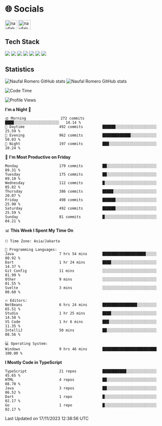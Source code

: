 <h1 align="">🌐 Socials</h1>
<p align="left">
<a href="https://linkedin.com/in/naufal-romero-putra-pratama-9ab816177/" target="blank"><img align="center" src="https://raw.githubusercontent.com/rahuldkjain/github-profile-readme-generator/master/src/images/icons/Social/linked-in-alt.svg" alt="naufalromero" height="30" width="40" /></a>
<a href="https://instagram.com/naufalromero" target="blank"><img align="center" src="https://raw.githubusercontent.com/rahuldkjain/github-profile-readme-generator/master/src/images/icons/Social/instagram.svg" alt="naufalromero" height="30" width="40" /></a>
</p>


<h2 align="">Tech Stack</h2>
<div align="">
  <img src="https://img.shields.io/badge/next.js-000000?style=for-the-badge&logo=nextdotjs&logoColor=white"/>
 <img src="https://img.shields.io/badge/typescript-%23007ACC.svg?style=for-the-badge&logo=typescript&logoColor=white"/>
 <img src="https://img.shields.io/badge/react-%2320232a.svg?style=for-the-badge&logo=react&logoColor=%2361DAFB"/>
 <img src="https://img.shields.io/badge/tailwindcss-%2338B2AC.svg?style=for-the-badge&logo=tailwind-css&logoColor=white"/>
 <img src="https://img.shields.io/badge/Prisma-3982CE?style=for-the-badge&logo=Prisma&logoColor=white"/>
 <img src="https://img.shields.io/badge/javascript-%23323330.svg?style=for-the-badge&logo=javascript&logoColor=%23F7DF1E"/>
 <img src="https://img.shields.io/badge/java-%23ED8B00.svg?style=for-the-badge&logo=openjdk&logoColor=white"/>
</div>


<h2 align="">Statistics</h2>
<div align="">
<img src="https://github-readme-stats-xi-nine-74.vercel.app/api?username=romves&show_icons=true&theme=tokyonight&include_all_commits=true&count_private=true" alt="Naufal Romero GitHub stats"/>
<img src="https://github-readme-stats-xi-nine-74.vercel.app/api/top-langs/?username=romves&theme=tokyonight&hide_border=false&include_all_commits=true&count_private=true&layout=compact" alt="Naufal Romero GitHub stats"/>
</div>

<!--START_SECTION:waka-->
![Code Time](http://img.shields.io/badge/Code%20Time-493%20hrs%2043%20mins-blue)

![Profile Views](http://img.shields.io/badge/Profile%20Views-5-blue)

**I'm a Night 🦉** 

```text
🌞 Morning                272 commits         ████░░░░░░░░░░░░░░░░░░░░░   14.14 % 
🌆 Daytime                492 commits         ██████░░░░░░░░░░░░░░░░░░░   25.59 % 
🌃 Evening                962 commits         █████████████░░░░░░░░░░░░   50.03 % 
🌙 Night                  197 commits         ███░░░░░░░░░░░░░░░░░░░░░░   10.24 % 
```
📅 **I'm Most Productive on Friday** 

```text
Monday                   179 commits         ██░░░░░░░░░░░░░░░░░░░░░░░   09.31 % 
Tuesday                  175 commits         ██░░░░░░░░░░░░░░░░░░░░░░░   09.10 % 
Wednesday                112 commits         █░░░░░░░░░░░░░░░░░░░░░░░░   05.82 % 
Thursday                 386 commits         █████░░░░░░░░░░░░░░░░░░░░   20.07 % 
Friday                   498 commits         ██████░░░░░░░░░░░░░░░░░░░   25.90 % 
Saturday                 492 commits         ██████░░░░░░░░░░░░░░░░░░░   25.59 % 
Sunday                   81 commits          █░░░░░░░░░░░░░░░░░░░░░░░░   04.21 % 
```


📊 **This Week I Spent My Time On** 

```text
🕑︎ Time Zone: Asia/Jakarta

💬 Programming Languages: 
Java                     7 hrs 54 mins       ████████████████████░░░░░   80.92 % 
Dart                     1 hr 24 mins        ████░░░░░░░░░░░░░░░░░░░░░   14.37 % 
Git Config               11 mins             ░░░░░░░░░░░░░░░░░░░░░░░░░   01.99 % 
Other                    9 mins              ░░░░░░░░░░░░░░░░░░░░░░░░░   01.55 % 
Svelte                   3 mins              ░░░░░░░░░░░░░░░░░░░░░░░░░   00.60 % 

🔥 Editors: 
NetBeans                 6 hrs 24 mins       ████████████████░░░░░░░░░   65.51 % 
Studio                   1 hr 25 mins        ████░░░░░░░░░░░░░░░░░░░░░   14.58 % 
VS Code                  1 hr 6 mins         ███░░░░░░░░░░░░░░░░░░░░░░   11.35 % 
IntelliJ                 50 mins             ██░░░░░░░░░░░░░░░░░░░░░░░   08.56 % 

💻 Operating System: 
Windows                  9 hrs 46 mins       █████████████████████████   100.00 % 
```

**I Mostly Code in TypeScript** 

```text
TypeScript               21 repos            ███████████░░░░░░░░░░░░░░   45.65 % 
HTML                     4 repos             ██░░░░░░░░░░░░░░░░░░░░░░░   08.70 % 
Java                     3 repos             ██░░░░░░░░░░░░░░░░░░░░░░░   06.52 % 
Dart                     1 repo              █░░░░░░░░░░░░░░░░░░░░░░░░   02.17 % 
Go                       1 repo              █░░░░░░░░░░░░░░░░░░░░░░░░   02.17 % 
```




 Last Updated on 17/11/2023 12:38:56 UTC
<!--END_SECTION:waka-->
